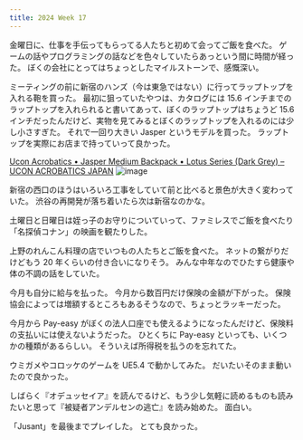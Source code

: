 ```yaml
---
title: 2024 Week 17
---
```


金曜日に、仕事を手伝ってもらってる人たちと初めて会ってご飯を食べた。
ゲームの話やプログラミングの話などを色々していたらあっという間に時間が経った。
ぼくの会社にとってはちょっとしたマイルストーンで、感慨深い。

ミーティングの前に新宿のハンズ（今は東急ではない）に行ってラップトップを入れる鞄を買った。
最初に狙っていたやつは、カタログには 15.6 インチまでのラップトップを入れられると書いてあって、ぼくのラップトップはちょうど 15.6 インチだったんだけど、実物を見てみるとぼくのラップトップを入れるのには少し小さすぎた。
それで一回り大きい Jasper というモデルを買った。
ラップトップを実際にお店まで持っていって良かった。

[Ucon Acrobatics • Jasper Medium Backpack • Lotus Series (Dark Grey) – UCON ACROBATICS JAPAN](https://ucon-acrobatics.jp/products/jasper-backpack-lotus-darkgrey)
![image](https://github.com/torus/torus.github.io/assets/65044/065f9590-7cfa-4b84-9772-a871c6ee9813)

新宿の西口のほうはいろいろ工事をしていて前と比べると景色が大きく変わっていた。
渋谷の再開発が落ち着いたら次は新宿なのかな。

土曜日と日曜日は姪っ子のお守りについていって、ファミレスでご飯を食べたり「名探偵コナン」の映画を観たりした。

上野のれんこん料理の店でいつもの人たちとご飯を食べた。
ネットの繋がりだけどもう 20 年くらいの付き合いになりそう。
みんな中年なのでひたすら健康や体の不調の話をしていた。

今月も自分に給与を払った。
今月から数百円だけ保険の金額が下がった。
保険協会によっては増額するところもあるそうなので、ちょっとラッキーだった。

今月から Pay-easy がぼくの法人口座でも使えるようになったんだけど、保険料の支払いには使えないようだった。
ひとくちに Pay-easy といっても、いくつかの種類があるらしい。
そういえば所得税を払うのを忘れてた。

ウミガメやコロッケのゲームを UE5.4 で動かしてみた。
だいたいそのまま動いたので良かった。

しばらく『オデュッセイア』を読んでるけど、もう少し気軽に読めるものも読みたいと思って『被疑者アンデルセンの逃亡』を読み始めた。
面白い。

「Jusant」を最後までプレイした。
とても良かった。
